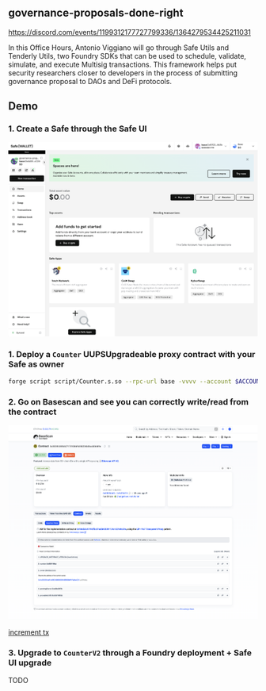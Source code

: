 ## governance-proposals-done-right

https://discord.com/events/1199312177727799336/1364279534425211031

In this Office Hours, Antonio Viggiano will go through Safe Utils and Tenderly Utils, two Foundry SDKs that can be used to schedule, validate, simulate, and execute Multisig transactions. This framework helps put security researchers closer to developers in the process of submitting governance proposal to DAOs and DeFi protocols.

## Demo

### 1. Create a Safe through the Safe UI

![Safe UI](assets/safe-ui.png)

### 1. Deploy a `Counter` UUPSUpgradeable proxy contract with your Safe as owner

```bash
forge script script/Counter.s.so --rpc-url base -vvvv --account $ACCOUNT --broadcast --verify
```

### 2. Go on Basescan and see you can correctly write/read from the contract

![Basescan UI](assets/basescan-ui.png)

[increment tx](https://basescan.org/tx/0x8a22852c6f8175e20ce573b616b1f012fa7ca5c19be16e925eb5f266c7ccecd1)

### 3. Upgrade to `CounterV2` through a Foundry deployment + Safe UI upgrade

TODO